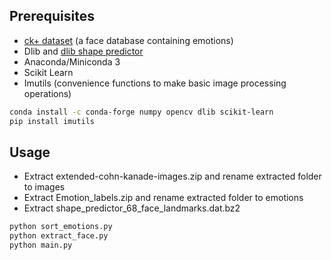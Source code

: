 ## Prerequisites

- [ck+ dataset](http://www.consortium.ri.cmu.edu/ckagree/) (a face database containing emotions)
- Dlib and [dlib shape predictor](http://dlib.net/files/shape_predictor_68_face_landmarks.dat.bz2)
- Anaconda/Miniconda 3
- Scikit Learn
- Imutils (convenience functions to make basic image processing operations)

```bash
conda install -c conda-forge numpy opencv dlib scikit-learn
pip install imutils
```

## Usage

- Extract extended-cohn-kanade-images.zip and rename extracted folder to images
- Extract Emotion_labels.zip and rename extracted folder to emotions
- Extract shape_predictor_68_face_landmarks.dat.bz2

```bash
python sort_emotions.py
python extract_face.py
python main.py
```